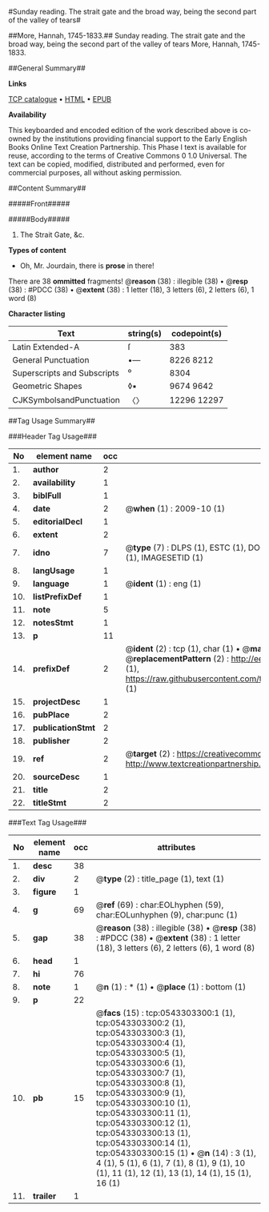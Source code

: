 #Sunday reading. The strait gate and the broad way, being the second part of the valley of tears#

##More, Hannah, 1745-1833.##
Sunday reading. The strait gate and the broad way, being the second part of the valley of tears
More, Hannah, 1745-1833.

##General Summary##

**Links**

[TCP catalogue](http://www.ota.ox.ac.uk/tcp/)  • 
[HTML](http://tei.it.ox.ac.uk/tcp/Texts-HTML/free/004/004902261.html)  • 
[EPUB](http://tei.it.ox.ac.uk/tcp/Texts-EPUB/free/004/004902261.epub)

**Availability**

This keyboarded and encoded edition of the
	       work described above is co-owned by the institutions
	       providing financial support to the Early English Books
	       Online Text Creation Partnership. This Phase I text is
	       available for reuse, according to the terms of Creative
	       Commons 0 1.0 Universal. The text can be copied,
	       modified, distributed and performed, even for
	       commercial purposes, all without asking permission.


##Content Summary##

#####Front#####

#####Body#####

1. The Strait Gate, &c.

**Types of content**

  * Oh, Mr. Jourdain, there is **prose** in there!

There are 38 **ommitted** fragments! 
 @__reason__ (38) : illegible (38)  •  @__resp__ (38) : #PDCC (38)  •  @__extent__ (38) : 1 letter (18), 3 letters (6), 2 letters (6), 1 word (8)

**Character listing**


|Text|string(s)|codepoint(s)|
|---|---|---|
|Latin Extended-A|ſ|383|
|General Punctuation|•—|8226 8212|
|Superscripts             and Subscripts|⁰|8304|
|Geometric Shapes|◊▪|9674 9642|
|CJKSymbolsandPunctuation|〈〉|12296 12297|

##Tag Usage Summary##

###Header Tag Usage###

|No|element name|occ|attributes|
|---|---|---|---|
|1.|__author__|2||
|2.|__availability__|1||
|3.|__biblFull__|1||
|4.|__date__|2| @__when__ (1) : 2009-10 (1)|
|5.|__editorialDecl__|1||
|6.|__extent__|2||
|7.|__idno__|7| @__type__ (7) : DLPS (1), ESTC (1), DOCNO (1), TCP (1), GALEDOCNO (1), CONTENTSET (1), IMAGESETID (1)|
|8.|__langUsage__|1||
|9.|__language__|1| @__ident__ (1) : eng (1)|
|10.|__listPrefixDef__|1||
|11.|__note__|5||
|12.|__notesStmt__|1||
|13.|__p__|11||
|14.|__prefixDef__|2| @__ident__ (2) : tcp (1), char (1)  •  @__matchPattern__ (2) : ([0-9\-]+):([0-9IVX]+) (1), (.+) (1)  •  @__replacementPattern__ (2) : http://eebo.chadwyck.com/downloadtiff?vid=$1&page=$2 (1), https://raw.githubusercontent.com/textcreationpartnership/Texts/master/tcpchars.xml#$1 (1)|
|15.|__projectDesc__|1||
|16.|__pubPlace__|2||
|17.|__publicationStmt__|2||
|18.|__publisher__|2||
|19.|__ref__|2| @__target__ (2) : https://creativecommons.org/publicdomain/zero/1.0/ (1), http://www.textcreationpartnership.org/docs/. (1)|
|20.|__sourceDesc__|1||
|21.|__title__|2||
|22.|__titleStmt__|2||


###Text Tag Usage###

|No|element name|occ|attributes|
|---|---|---|---|
|1.|__desc__|38||
|2.|__div__|2| @__type__ (2) : title_page (1), text (1)|
|3.|__figure__|1||
|4.|__g__|69| @__ref__ (69) : char:EOLhyphen (59), char:EOLunhyphen (9), char:punc (1)|
|5.|__gap__|38| @__reason__ (38) : illegible (38)  •  @__resp__ (38) : #PDCC (38)  •  @__extent__ (38) : 1 letter (18), 3 letters (6), 2 letters (6), 1 word (8)|
|6.|__head__|1||
|7.|__hi__|76||
|8.|__note__|1| @__n__ (1) : * (1)  •  @__place__ (1) : bottom (1)|
|9.|__p__|22||
|10.|__pb__|15| @__facs__ (15) : tcp:0543303300:1 (1), tcp:0543303300:2 (1), tcp:0543303300:3 (1), tcp:0543303300:4 (1), tcp:0543303300:5 (1), tcp:0543303300:6 (1), tcp:0543303300:7 (1), tcp:0543303300:8 (1), tcp:0543303300:9 (1), tcp:0543303300:10 (1), tcp:0543303300:11 (1), tcp:0543303300:12 (1), tcp:0543303300:13 (1), tcp:0543303300:14 (1), tcp:0543303300:15 (1)  •  @__n__ (14) : 3 (1), 4 (1), 5 (1), 6 (1), 7 (1), 8 (1), 9 (1), 10 (1), 11 (1), 12 (1), 13 (1), 14 (1), 15 (1), 16 (1)|
|11.|__trailer__|1||
